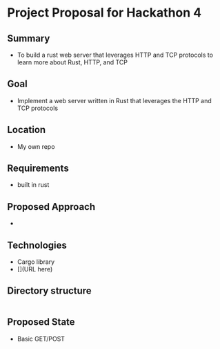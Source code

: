 # Project Proposal for Hackathon 4

## Summary

- To build a rust web server that leverages HTTP and TCP protocols to learn more about Rust, HTTP, and TCP

## Goal

- Implement a web server written in Rust that leverages the HTTP and TCP protocols

## Location

- My own repo

## Requirements

- built in rust

## Proposed Approach

- []()

## Technologies

- Cargo library
- [](URL here)

## Directory structure

```bash

```

## Proposed State

- Basic GET/POST
